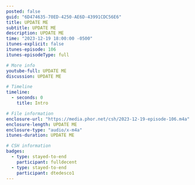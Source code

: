 ```yaml
---
posted: false
guid: "6D474635-70ED-4250-AE6D-43991CDC56E6"
title: UPDATE ME
subtitle: UPDATE ME
description: UPDATE ME 
time: "2023-12-19 18:00:00 -0500"
itunes-explicit: false
itunes-episode: 106
itunes-episodeType: full

# More info
youtube-full: UPDATE ME
discussion: UPDATE ME

# Timeline
timeline:
  - seconds: 0
    title: Intro

# File information
enclosure-url: "https://media.phor.net/csh/2023-12-19-episode-106.m4a"
enclosure-length: UPDATE ME
enclosure-type: "audio/x-m4a"
itunes-duration: UPDATE ME

# CSH information
badges:
  - type: stayed-to-end
    participant: fulldecent
  - type: stayed-to-end
    participant: dtedesco1
---
```

